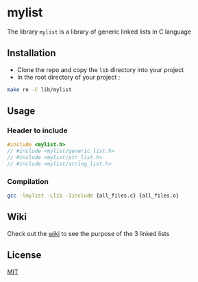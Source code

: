 # mylist
The library `mylist` is a library of generic linked lists in C language

## Installation
- Clone the repo and copy the `lib` directory into your project
- In the root directory of your project :
```sh
make re -C lib/mylist
```

## Usage
### Header to include
```c
#include <mylist.h>
// #include <mylist/generic_list.h>
// #include <mylist/ptr_list.h>
// #include <mylist/string_list.h>
```
### Compilation
```sh
gcc -lmylist -Llib -Iinclude {all_files.c} {all_files.o}
```
## Wiki
Check out the [wiki](https://github.com/francis-clairicia/mylist/wiki) to see the purpose of the 3 linked lists

## License
[MIT](https://github.com/francis-clairicia/mylist/blob/main/LICENSE)
